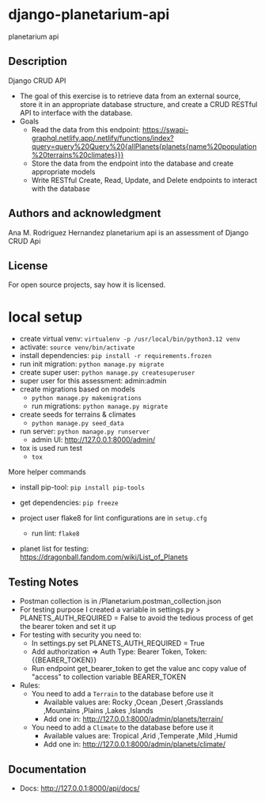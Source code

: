 # django-planetarium-api
planetarium api

## Description

Django CRUD API 
- The goal of this exercise is to retrieve data from an external source, store it in an  appropriate database structure, and create a CRUD RESTful API to interface with the database.
- Goals 
    - Read the data from this endpoint: https://swapi-graphql.netlify.app/.netlify/functions/index?query=query%20Query%20{allPlanets{planets{name%20population%20terrains%20climates}}}
    - Store the data from the endpoint into the database and create appropriate models 
    - Write RESTful Create, Read, Update, and Delete endpoints to interact with the database

## Authors and acknowledgment
Ana M. Rodriguez Hernandez
planetarium api is an assessment of Django CRUD Api

## License
For open source projects, say how it is licensed.

# local setup
* create virtual venv: `virtualenv -p /usr/local/bin/python3.12 venv`
* activate: `source venv/bin/activate`
* install dependencies: `pip install -r requirements.frozen` 
* run init migration: `python manage.py migrate`
* create super user: `python manage.py createsuperuser`
*    super user for this assessment: admin:admin
* create migrations based on models
    * `python manage.py makemigrations`
    * run migrations: `python manage.py migrate`
* create seeds for  terrains & climates
    * `python manage.py seed_data`
* run server: `python manage.py runserver`
    * admin UI: http://127.0.0.1:8000/admin/
* tox is used run test
    * `tox`

More helper commands
* install pip-tool: `pip install pip-tools`
* get dependencies: `pip freeze`
* project user flake8 for lint configurations are in `setup.cfg`
    * run lint: `flake8`


* planet list for testing: https://dragonball.fandom.com/wiki/List_of_Planets

## Testing Notes
* Postman collection is in /Planetarium.postman_collection.json
* For testing purpose I created a variable in settings.py > PLANETS_AUTH_REQUIRED = False to avoid the tedious process of get the bearer token and set it up
* For testing with security you need to:
    * In settings.py set PLANETS_AUTH_REQUIRED = True
    * Add authorization => Auth Type: Bearer Token, Token: {{BEARER_TOKEN}}
    * Run endpoint get_bearer_token to get the value anc copy value of "access" to collection variable BEARER_TOKEN
* Rules: 
    * You need to add a `Terrain` to the database before use it
        * Available values are: Rocky ,Ocean ,Desert ,Grasslands ,Mountains ,Plains ,Lakes ,Islands
        * Add one in: http://127.0.0.1:8000/admin/planets/terrain/
    * You need to add a `Climate` to the database before use it
        * Available values are: Tropical ,Arid ,Temperate ,Mild ,Humid
        * Add one in:  http://127.0.0.1:8000/admin/planets/climate/

## Documentation
- Docs: http://127.0.0.1:8000/api/docs/


